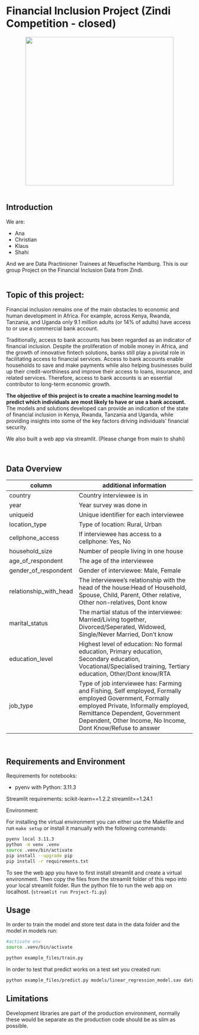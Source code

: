 # Financial Inclusion Project (Zindi Competition - closed)

<div id="header" align="center">
  <img src= 'https://media.giphy.com/media/3oKIPEqDGUULpEU0aQ/giphy.gif' width=400>
</div>

<br>

## Introduction
We are:
* Ana 
* Christian 
* Klaus
* Shahi
  
And we are Data Practinioner Trainees at Neuefische Hamburg. 
This is our group Project on the Financial Inclusion Data from Zindi.  
<br>

## Topic of this project:

Financial inclusion remains one of the main obstacles to economic and human development in Africa. For example, across Kenya, Rwanda, Tanzania, and Uganda only 9.1 million adults (or 14% of adults) have access to or use a commercial bank account.

Traditionally, access to bank accounts has been regarded as an indicator of financial inclusion. Despite the proliferation of mobile money in Africa, and the growth of innovative fintech solutions, banks still play a pivotal role in facilitating access to financial services. Access to bank accounts enable households to save and make payments while also helping businesses build up their credit-worthiness and improve their access to loans, insurance, and related services. Therefore, access to bank accounts is an essential contributor to long-term economic growth.

__The objective of this project is to create a machine learning model to predict which individuals are most likely to have or use a bank account.__ The models and solutions developed can provide an indication of the state of financial inclusion in Kenya, Rwanda, Tanzania and Uganda, while providing insights into some of the key factors driving individuals’ financial security.

We also built a web app via streamlit. (Please change from main to shahi)

<br>

## Data Overview

| column | additional information |
|--------|------------------------|
| country | Country interviewee is in |
| year | Year survey was done in  |
| uniqueid | Unique identifier for each interviewee | 
| location_type | Type of location: Rural, Urban |
| cellphone_access | If interviewee has access to a cellphone: Yes, No |
| household_size | Number of people living in one house |
| age_of_respondent | The age of the interviewee |
| gender_of_respondent | Gender of interviewee: Male, Female | 
| relationship_with_head | The interviewee’s relationship with the head of the house:Head of Household, Spouse, Child, Parent, Other relative, Other non-relatives, Dont know |
| marital_status | The martial status of the interviewee: Married/Living together, Divorced/Seperated, Widowed, Single/Never Married, Don’t know |
| education_level | Highest level of education: No formal education, Primary education, Secondary education, Vocational/Specialised training, Tertiary education, Other/Dont know/RTA |
| job_type | Type of job interviewee has: Farming and Fishing, Self employed, Formally employed Government, Formally employed Private, Informally employed, Remittance Dependent, Government Dependent, Other Income, No Income, Dont Know/Refuse to answer |

<br>

## Requirements and Environment

Requirements for notebooks:
- pyenv with Python: 3.11.3

Streamlit requirements:
scikit-learn==1.2.2
streamlit==1.24.1

Environment: 

For installing the virtual environment you can either use the Makefile and run `make setup` or install it manually with the following commands: 

```Bash
pyenv local 3.11.3
python -m venv .venv
source .venv/bin/activate
pip install --upgrade pip
pip install -r requirements.txt
```

To see the web app you have to first install streamlit and create a virtual environment. Then copy the files from the streamlit folder of this repo into your local streamlit folder. 
Run the python file to run the web app on localhost. (`streamlit run Project-fi.py`)

## Usage

In order to train the model and store test data in the data folder and the model in models run:

```bash
#activate env
source .venv/bin/activate

python example_files/train.py  
```

In order to test that predict works on a test set you created run:

```bash
python example_files/predict.py models/linear_regression_model.sav data/X_test.csv data/y_test.csv
```

## Limitations

Development libraries are part of the production environment, normally these would be separate as the production code should be as slim as possible.

